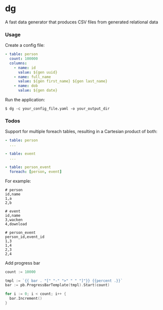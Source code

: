 # dg
A fast data generator that produces CSV files from generated relational data

### Usage

Create a config file:
``` yaml
- table: person
  count: 100000
  columns:
    - name: id
      value: ${gen uuid}
    - name: full_name
      value: ${gen first_name} ${gen last_name}
    - name: dob
      value: ${gen date}
```

Run the application:
```
$ dg -c your_config_file.yaml -o your_output_dir 
```

### Todos

Support for multiple foreach tables, resulting in a Cartesian product of both:
``` yaml
- table: person
  ...

- table: event
  ...

- table: person_event
  foreach: [person, event]
```

For example:
```
# person
id,name
1,a
2,b

# event
id,name
3,wacken
4,download

# person_event
person_id,event_id
1,3
1,4
2,3
2,4
```

Add progress bar
``` go
count := 10000

tmpl := `{{ bar . "[" "-" ">" " " "]"}} {{percent .}}`
bar := pb.ProgressBarTemplate(tmpl).Start(count)

for i := 0; i < count; i++ {
  bar.Increment()
}
```